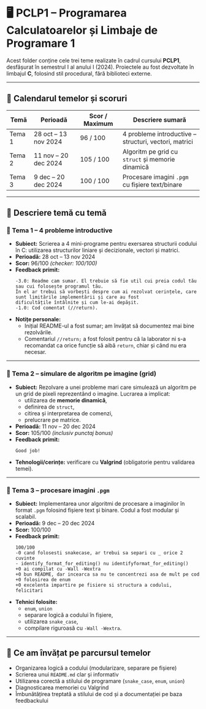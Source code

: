 # 🖥️ PCLP1 – Programarea Calculatoarelor și Limbaje de Programare 1

Acest folder conține cele trei teme realizate în cadrul cursului **PCLP1**, desfășurat în semestrul I al anului I (2024). Proiectele au fost dezvoltate în limbajul **C**, folosind stil procedural, fără biblioteci externe.

---

## 📅 Calendarul temelor și scoruri

| Temă   | Perioadă             | Scor / Maximum | Descriere sumară                                  |
|--------|----------------------|----------------|---------------------------------------------------|
| Tema 1 | 28 oct – 13 nov 2024 | 96 / 100       | 4 probleme introductive – structuri, vectori, matrici |
| Tema 2 | 11 nov – 20 dec 2024 | 105 / 100      | Algoritm pe grid cu `struct` și memorie dinamică |
| Tema 3 | 9 dec – 20 dec 2024  | 100 / 100      | Procesare imagini `.pgm` cu fișiere text/binare  |

---

## 📌 Descriere temă cu temă

### 📁 Tema 1 – 4 probleme introductive

- **Subiect:** Scrierea a 4 mini-programe pentru exersarea structurii codului în C: utilizarea structurilor liniare și decizionale, vectori și matrici.
- **Perioadă:** 28 oct – 13 nov 2024
- **Scor:** 96/100 *(checker: 100/100)*
- **Feedback primit:**
  ```
  -3.0: Readme cam sumar. El trebuie să fie util cui preia codul tău sau cui folosește programul tău. 
  În el ar trebui să vorbești despre cum ai rezolvat cerințele, care sunt limitările implementării și care au fost 
  dificultățile întâlnite și cum le-ai depășit.
  -1.0: Cod comentat (//return).
  ```
- **Notițe personale:**
  - Inițial README-ul a fost sumar; am învățat să documentez mai bine rezolvările.
  - Comentariul `//return;` a fost folosit pentru că la laborator ni s-a recomandat ca orice funcție să aibă `return`, chiar și când nu era necesar.

---

### 📁 Tema 2 – simulare de algoritm pe imagine (grid)

- **Subiect:** Rezolvare a unei probleme mari care simulează un algoritm pe un grid de pixeli reprezentând o imagine. Lucrarea a implicat:
  - utilizarea de **memorie dinamică**,
  - definirea de `struct`,
  - citirea și interpretarea de comenzi,
  - prelucrare pe matrice.
- **Perioadă:** 11 nov – 20 dec 2024
- **Scor:** 105/100 *(inclusiv punctaj bonus)*
- **Feedback primit:**
  ```
  Good job!
  ```
- **Tehnologii/cerințe:** verificare cu **Valgrind** (obligatorie pentru validarea temei).

---

### 📁 Tema 3 – procesare imagini `.pgm`

- **Subiect:** Implementarea unor algoritmi de procesare a imaginilor în format `.pgm` folosind fișiere text și binare. Codul a fost modular și scalabil.
- **Perioadă:** 9 dec – 20 dec 2024
- **Scor:** 100/100
- **Feedback primit:**
  ```
  100/100
  -0 cand folosesti snakecase, ar trebui sa separi cu _ orice 2 cuvinte 
  - identify_format_for_editing() nu identifyformat_for_editing()
  +0 ai compilat cu -Wall -Wextra
  +0 bun README, dar incearca sa nu te concentrezi asa de mult pe cod
  +0 folosirea de enum
  +0 excelenta impartire pe fisiere si structura a codului, felicitari
  ```
- **Tehnici folosite:**
  - `enum`, `union`
  - separare logică a codului în fișiere,
  - utilizarea `snake_case`,
  - compilare riguroasă cu `-Wall -Wextra`.

---

## 🧠 Ce am învățat pe parcursul temelor

- Organizarea logică a codului (modularizare, separare pe fișiere)
- Scrierea unui `README.md` clar și informativ
- Utilizarea corectă a stilului de programare (`snake_case`, `enum`, `union`)
- Diagnosticarea memoriei cu Valgrind
- Îmbunătățirea treptată a stilului de cod și a documentației pe baza feedbackului

